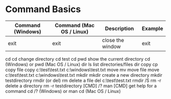 # Command Basics
 
| Command (Windows)  | Command (Mac OS / Linux) | Description |	Example |
| ------------- | ------------- | ------------- | ------------- |
| exit  | exit  | close the window | exit |



		
			
cd	cd	change directory	cd test
cd	pwd	show the current directory	cd (Windows) or pwd (Mac OS / Linux)
dir	ls	list directories/files	dir
copy	cp	copy file	copy c:\test\test.txt c:\windows\test.txt
move	mv	move file	move c:\test\test.txt c:\windows\test.txt
mkdir	mkdir	create a new directory	mkdir testdirectory
rmdir (or del)	rm	delete a file	del c:\test\test.txt
rmdir /S	rm -r	delete a directory	rm -r testdirectory
[CMD] /?	man [CMD]	get help for a command	cd /? (Windows) or man cd (Mac OS / Linux)
